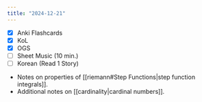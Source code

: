 ```yaml
---
title: "2024-12-21"
---
```


- [x] Anki Flashcards
- [x] KoL
- [x] OGS
- [ ] Sheet Music (10 min.)
- [ ] Korean (Read 1 Story)

* Notes on properties of [[riemann#Step Functions|step function integrals]].
* Additional notes on [[cardinality|cardinal numbers]].